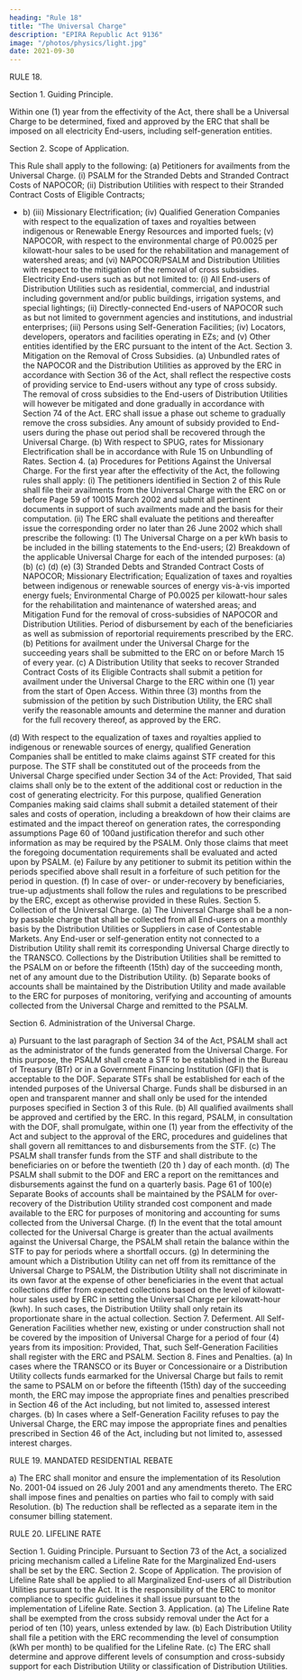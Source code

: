 ```yaml
---
heading: "Rule 18"
title: "The Universal Charge"
description: "EPIRA Republic Act 9136"
image: "/photos/physics/light.jpg"
date: 2021-09-30
---
```



RULE 18.

Section 1. Guiding Principle.

Within one (1) year from the effectivity of the Act, there shall be a Universal Charge to be determined, fixed and approved by the ERC that shall be
imposed on all electricity End-users, including self-generation entities. 

Section 2. Scope of Application.

This Rule shall apply to the following:
(a)
Petitioners for availments from the Universal Charge.
(i) PSALM for the Stranded Debts and Stranded Contract Costs of
NAPOCOR;
(ii) Distribution Utilities with respect to their Stranded Contract
Costs of Eligible Contracts;

- b)
(iii) Missionary Electrification;
(iv) Qualified Generation Companies with respect to the
equalization of taxes and royalties between indigenous or
Renewable Energy Resources and imported fuels;
(v) NAPOCOR, with respect to the environmental charge of P0.0025 per
kilowatt-hour sales to be used for the rehabilitation and
management of watershed areas; and
(vi) NAPOCOR/PSALM and Distribution Utilities with respect to the
mitigation of the removal of cross subsidies.
Electricity End-users such as but not limited to:
(i) All End-users of Distribution Utilities such as residential,
commercial, and industrial including government and/or public
buildings, irrigation systems, and special lightings;
(ii) Directly-connected End-users of NAPOCOR such as but not limited to
government agencies and institutions, and industrial
enterprises;
(iii) Persons using Self-Generation Facilities;
(iv) Locators, developers, operators and facilities operating in EZs;
and
(v) Other entities identified by the ERC pursuant to the intent of
the Act.
Section 3. Mitigation on the Removal of Cross Subsidies.
(a) Unbundled rates of the NAPOCOR and the Distribution Utilities as approved
by the ERC in accordance with Section 36 of the Act, shall reflect the
respective costs of providing service to End-users without any type of
cross subsidy. The removal of cross subsidies to the End-users of
Distribution Utilities will however be mitigated and done gradually in
accordance with Section 74 of the Act. ERC shall issue a phase out
scheme to gradually remove the cross subsidies. Any amount of
subsidy provided to End-users during the phase out period shall be
recovered through the Universal Charge.
(b) With respect to SPUG, rates for Missionary Electrification shall be in
accordance with Rule 15 on Unbundling of Rates.
Section 4.
(a)
Procedures for Petitions Against the Universal Charge.
For the first year after the effectivity of the Act, the following rules
shall apply:
(i)
The petitioners identified in Section 2 of this Rule shall file their
availments from the Universal Charge with the ERC on or before
Page 59 of 10015 March 2002 and submit all pertinent documents in support
of such availments made and the basis for their computation.
(ii)
The ERC shall evaluate the petitions and thereafter issue the
corresponding order no later than 26 June 2002 which shall
prescribe the following:
(1) The Universal Charge on a per kWh basis to be included
in the billing statements to the End-users;
(2) Breakdown of the applicable Universal Charge for each of
the intended purposes:
(a)
(b)
(c)
(d)
(e)
(3)
Stranded Debts and Stranded Contract Costs of
NAPOCOR;
Missionary Electrification;
Equalization of taxes and royalties between
indigenous or renewable sources of energy vis-à-vis
imported energy fuels;
Environmental Charge of P0.0025 per kilowatt-hour
sales for the rehabilitation and maintenance of
watershed areas; and
Mitigation Fund for the removal of cross-subsidies
of NAPOCOR and Distribution Utilities.
Period of disbursement by each of the beneficiaries as
well as submission of reportorial requirements prescribed
by the ERC.
(b) Petitions for availment under the Universal Charge for the succeeding
years shall be submitted to the ERC on or before March 15 of every
year.
(c) A Distribution Utility that seeks to recover Stranded Contract Costs of
its Eligible Contracts shall submit a petition for availment under the
Universal Charge to the ERC within one (1) year from the start of
Open Access. Within three (3) months from the submission of the
petition by such Distribution Utility, the ERC shall verify the
reasonable amounts and determine the manner and duration for the
full recovery thereof, as approved by the ERC.

(d) With respect to the equalization of taxes and royalties applied to
indigenous or renewable sources of energy, qualified Generation
Companies shall be entitled to make claims against STF created for
this purpose. The STF shall be constituted out of the proceeds from
the Universal Charge specified under Section 34 of the Act: Provided,
That said claims shall only be to the extent of the additional cost or
reduction in the cost of generating electricity.
For this purpose, qualified Generation Companies making said claims
shall submit a detailed statement of their sales and costs of operation,
including a breakdown of how their claims are estimated and the
impact thereof on generation rates, the corresponding assumptions
Page 60 of 100and justification therefor and such other information as may be
required by the PSALM.
Only those claims that meet the foregoing documentation
requirements shall be evaluated and acted upon by PSALM.
(e) Failure by any petitioner to submit its petition within the periods
specified above shall result in a forfeiture of such petition for the
period in question.
(f) In case of over- or under-recovery by beneficiaries, true-up
adjustments shall follow the rules and regulations to be prescribed by
the ERC, except as otherwise provided in these Rules.
Section 5.
Collection of the Universal Charge.
(a) The Universal Charge shall be a non-by passable charge that shall be
collected from all End-users on a monthly basis by the Distribution
Utilities or Suppliers in case of Contestable Markets. Any End-user or
self-generation entity not connected to a Distribution Utility shall
remit its corresponding Universal Charge directly to the TRANSCO.
Collections by the Distribution Utilities shall be remitted to the
PSALM on or before the fifteenth (15th) day of the succeeding month,
net of any amount due to the Distribution Utility.
(b) Separate books of accounts shall be maintained by the Distribution
Utility and made available to the ERC for purposes of monitoring,
verifying and accounting of amounts collected from the Universal
Charge and remitted to the PSALM.

Section 6. Administration of the Universal Charge.

a) Pursuant to the last paragraph of Section 34 of the Act, PSALM shall
act as the administrator of the funds generated from the Universal
Charge. For this purpose, the PSALM shall create a STF to be
established in the Bureau of Treasury (BTr) or in a Government
Financing Institution (GFI) that is acceptable to the DOF. Separate
STFs shall be established for each of the intended purposes of the
Universal Charge.
Funds shall be disbursed in an open and
transparent manner and shall only be used for the intended purposes
specified in Section 3 of this Rule.
(b) All qualified availments shall be approved and certified by the ERC.
In this regard, PSALM, in consultation with the DOF, shall
promulgate, within one (1) year from the effectivity of the Act and
subject to the approval of the ERC, procedures and guidelines that
shall govern all remittances to and disbursements from the STF.
(c) The PSALM shall transfer funds from the STF and shall distribute to
the beneficiaries on or before the twentieth (20 th ) day of each month.
(d) The PSALM shall submit to the DOF and ERC a report on the
remittances and disbursements against the fund on a quarterly basis.
Page 61 of 100(e) Separate Books of accounts shall be maintained by the PSALM for
over-recovery of the Distribution Utility stranded cost component and
made available to the ERC for purposes of monitoring and accounting
for sums collected from the Universal Charge.
(f) In the event that the total amount collected for the Universal Charge
is greater than the actual availments against the Universal Charge,
the PSALM shall retain the balance within the STF to pay for periods
where a shortfall occurs.
(g) In determining the amount which a Distribution Utility can net off
from its remittance of the Universal Charge to PSALM, the
Distribution Utility shall not discriminate in its own favor at the
expense of other beneficiaries in the event that actual collections differ
from expected collections based on the level of kilowatt-hour sales
used by ERC in setting the Universal Charge per kilowatt-hour (kwh).
In such cases, the Distribution Utility shall only retain its
proportionate share in the actual collection.
Section 7. Deferment.
All Self-Generation Facilities whether new, existing or under construction
shall not be covered by the imposition of Universal Charge for a period of
four (4) years from its imposition: Provided, That, such Self-Generation
Facilities shall register with the ERC and PSALM.
Section 8.
Fines and Penalties.
(a) In cases where the TRANSCO or its Buyer or Concessionaire or a
Distribution Utility collects funds earmarked for the Universal Charge
but fails to remit the same to PSALM on or before the fifteenth (15th)
day of the succeeding month, the ERC may impose the appropriate
fines and penalties prescribed in Section 46 of the Act including, but
not limited to, assessed interest charges.
(b) In cases where a Self-Generation Facility refuses to pay the Universal
Charge, the ERC may impose the appropriate fines and penalties
prescribed in Section 46 of the Act, including but not limited to,
assessed interest charges.

RULE 19. MANDATED RESIDENTIAL REBATE

a) The ERC shall monitor and ensure the implementation of its
Resolution No. 2001-04 issued on 26 July 2001 and any amendments
thereto. The ERC shall impose fines and penalties on parties who fail
to comply with said Resolution.
(b) The reduction shall be reflected as a separate item in the consumer
billing statement.

RULE 20. LIFELINE RATE

Section 1. Guiding Principle.
Pursuant to Section 73 of the Act, a socialized pricing mechanism called a
Lifeline Rate for the Marginalized End-users shall be set by the ERC.
Section 2. Scope of Application.
The provision of Lifeline Rate shall be applied to all Marginalized End-users
of all Distribution Utilities pursuant to the Act. It is the responsibility of the
ERC to monitor compliance to specific guidelines it shall issue pursuant to
the implementation of Lifeline Rate.
Section 3.
Application.
(a) The Lifeline Rate shall be exempted from the cross subsidy removal
under the Act for a period of ten (10) years, unless extended by law.
(b) Each Distribution Utility shall file a petition with the ERC
recommending the level of consumption (kWh per month) to be
qualified for the Lifeline Rate.
(c) The ERC shall determine and approve different levels of consumption
and cross-subsidy support for each Distribution Utility or
classification of Distribution Utilities.

